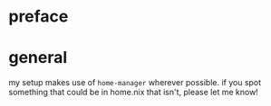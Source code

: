 preface
===========

# general
my setup makes use of `home-manager` wherever possible.
if you spot something that could be in home.nix that isn't, please let me know!
